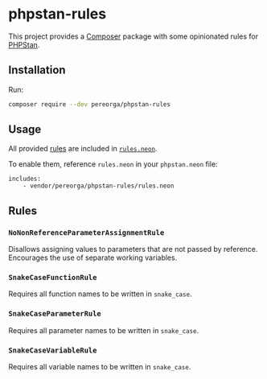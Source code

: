 # phpstan-rules

This project provides a [Composer](https://getcomposer.org) package with some opinionated rules for [PHPStan](https://github.com/phpstan/phpstan).

## Installation

Run:

```sh
composer require --dev pereorga/phpstan-rules
```

## Usage

All provided [rules](https://github.com/pereorga/phpstan-rules#rules) are included in [`rules.neon`](rules.neon).

To enable them, reference `rules.neon` in your `phpstan.neon` file:

```neon
includes:
    - vendor/pereorga/phpstan-rules/rules.neon
```

## Rules

### `NoNonReferenceParameterAssignmentRule`

Disallows assigning values to parameters that are not passed by reference. Encourages the use of separate working variables.

### `SnakeCaseFunctionRule`

Requires all function names to be written in `snake_case`.

### `SnakeCaseParameterRule`

Requires all parameter names to be written in `snake_case`.

### `SnakeCaseVariableRule`

Requires all variable names to be written in `snake_case`.
